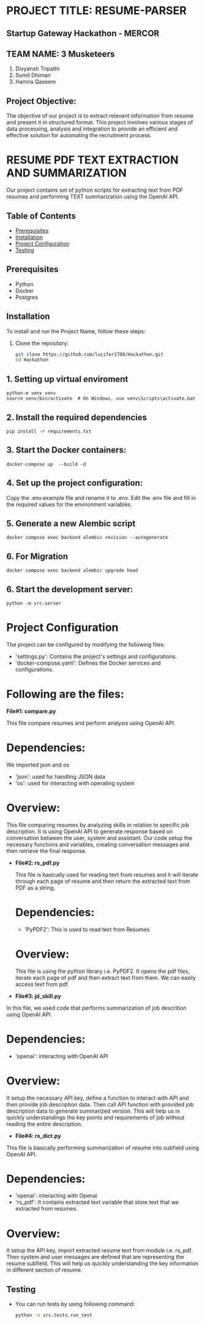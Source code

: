# PROJECT TITLE: RESUME-PARSER

## Startup Gateway Hackathon - MERCOR

## TEAM NAME: 3 Musketeers

1. Divyansh Tripathi
2. Sumit Dhiman
3. Hamna Qaseem

## Project Objective:

The objective of our project is to extract relevant information from resume and present it in structured format. This project involves various stages of data processing, analysis 
and integration to provide an efficient and effective solution for automating the recruitment process. 

# RESUME PDF TEXT EXTRACTION AND SUMMARIZATION

Our project contains set of python scripts for extracting text from PDF resumes and performing TEXT summarization using the OpenAI API. 

## Table of Contents
- [Prerequisites](#prerequisites)
- [Installation](#installation)
- [Project Configuration](#project-configuration)
- [Testing](#testing)

## Prerequisites
- Python 
- Docker
- Postgres

## Installation

To install and run the Project Name, follow these steps:

1. Clone the repository:

   ```bash
   git clone https://github.com/lucifer1708/Hackathon.git
   cd Hackathon

## 1. Setting up virtual enviroment

```
python-m venv venv
source venv/bin/activate  # On Windows, use venv\Scripts\activate.bat
```

## 2. Install the required dependencies

```
pip install -r requirements.txt
```

## 3. Start the Docker containers:

```
docker-compose up  --build -d
```

## 4. Set up the project configuration:

Copy the .env.example file and rename it to .env.
Edit the .env file and fill in the required values for the environment variables.

## 5. Generate a new Alembic script
```
docker compose exec backend alembic revision --autogenerate
```

## 6. For Migration

```
docker compose exec backend alembic upgrade head

```

## 6. Start the development server:

```
python -m src.server

```

# Project Configuration

The project can be configured by modifying the following files:

- 'settings.py': Contains the project's settings and configurations.
- 'docker-compose.yaml': Defines the Docker services and configurations.

# Following are the files:

**File#1: compare.py**

This file compare resumes and perform analysis using OpenAI API.

# Dependencies: 

We imported json and os

- 'json': used for handling JSON data
- 'os': used for interacting with operating system

# Overview:

This file comparing resumes by analyzing skills in relation to specific job description. It is using OpenAI API to generate response based on conversation 
between the user, system and assistant. Our code setup the necessary functions and variables, creating conversation messages and then retrieve the final response.

- **File#2: rs_pdf.py**

  This file is basically used for reading text from resumes and it will iterate through each page of resume and then return the extracted text from PDF as a string.

  # Dependencies:

  - 'PyPDF2': This is used to read text from Resumes

  # Overview:

  This file is using the python library i.e. PyPDF2. It opens the pdf files, iterate each page of pdf and then extract text from them. We can easily access text from pdf.

- **File#3: jd_skill.py**

In this file, we used code that performs summarization of job descrition using OpenAI API.

# Dependencies:

- 'openai': interacting with OpenAI API

# Overview:

It setup the necessary API key, define a function to interact with API and then provide job description data. Then call API function with provided job description
data to generate summarized version. This will help us in quickly understandings the key points and requirements of job without reading the entire description.


- **File#4: rs_dict.py**

This file is basically performing summarization of resume into subfield using OpenAI API.

# Dependencies:

- 'openai': interacting with Openai
- 'rs_pdf': It contains extracted text variable that store text that we extracted from resumes.

# Overview:

It setup the API key, import extracted resume text from module i.e. rs_pdf. Then system and user messages are defined that are representing the resume subfield.
This will help us quickly understanding the key information in different section of resume.

## Testing

- You can run tests by using following command:
    ```bash
    python -m src.tests.run_test
    ```
  
    


  
